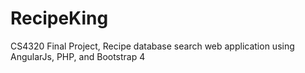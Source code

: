 # RecipeKing
CS4320 Final Project,
Recipe database search web application using AngularJs, PHP, and Bootstrap 4
